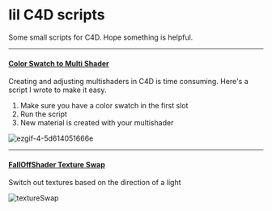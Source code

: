 <div>

# lil C4D scripts

Some small scripts for C4D. 
Hope something is helpful.

</div>
<div>
<div>

---

#### [Color Swatch to Multi Shader](https://github.com/lilsmokie/c4d_python_scripts/blob/af5dff3a3a216778e11f8aafafd149c0c4877d0c/colorSwatchtoMultiShader/colorSwatchtoMultiShader_v002.py)

Creating and adjusting multishaders in C4D is time consuming.
Here's a script I wrote to make it easy.

1. Make sure you have a color swatch in the first slot
2. Run the script 
3. New material is created with your multishader
  
![ezgif-4-5d614051666e](https://user-images.githubusercontent.com/88659624/129345743-cfb39cde-cb29-4c25-9f1a-7c0d4300e07c.gif)

</div>
<div>

---

#### [FallOffShader Texture Swap](https://github.com/lilsmokie/c4d_rigs_and_scripts/tree/main/Falloff_Shader_TextureSwap)

Switch out textures based on the direction of a light

![textureSwap](https://user-images.githubusercontent.com/88659624/129478121-27c33ced-947d-4fee-b720-f942000db29f.gif)
  
</div>  
  
</div>
